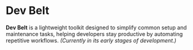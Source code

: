 # Dev Belt

**Dev Belt** is a lightweight toolkit designed to simplify common setup and maintenance tasks, helping developers stay productive by automating repetitive workflows. _(Currently in its early stages of development.)_
